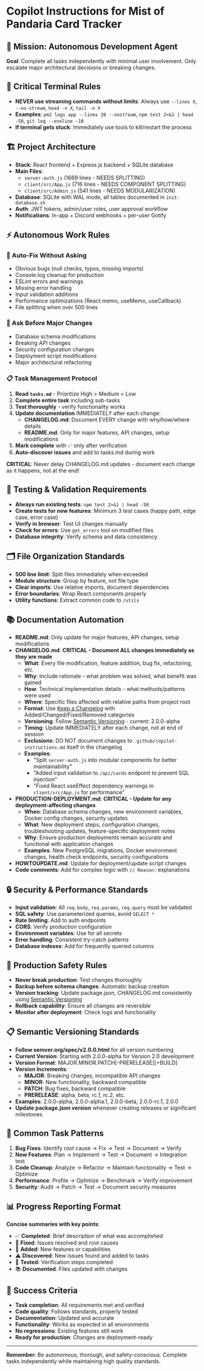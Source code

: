 # Copilot Instructions for Mist of Pandaria Card Tracker

## 🎯 Mission: Autonomous Development Agent
**Goal**: Complete all tasks independently with minimal user involvement. Only escalate major architectural decisions or breaking changes.

## 🚨 Critical Terminal Rules
- **NEVER use streaming commands without limits**: Always use `--lines X`, `--no-stream`, `head -n X`, `tail -n X`
- **Examples**: `pm2 logs app --lines 20 --nostream`, `npm test 2>&1 | head -50`, `git log --oneline -10`
- **If terminal gets stuck**: Immediately use tools to kill/restart the process

## 🏗️ Project Architecture
- **Stack**: React frontend + Express.js backend + SQLite database
- **Main Files**: 
  - `server-auth.js` (1669 lines - NEEDS SPLITTING)
  - `client/src/App.js` (716 lines - NEEDS COMPONENT SPLITTING)
  - `client/src/Admin.js` (541 lines - NEEDS MODULARIZATION)
- **Database**: SQLite with WAL mode, all tables documented in `init-database.sh`
- **Auth**: JWT tokens, admin/user roles, user approval workflow
- **Notifications**: In-app + Discord webhooks + per-user Gotify

## ⚡ Autonomous Work Rules

### 🔧 Auto-Fix Without Asking
- Obvious bugs (null checks, typos, missing imports)
- Console.log cleanup for production
- ESLint errors and warnings
- Missing error handling
- Input validation additions
- Performance optimizations (React.memo, useMemo, useCallback)
- File splitting when over 500 lines

### 🤔 Ask Before Major Changes
- Database schema modifications
- Breaking API changes
- Security configuration changes
- Deployment script modifications
- Major architectural refactoring

### 📋 Task Management Protocol
1. **Read `tasks.md`** - Prioritize High > Medium > Low
2. **Complete entire task** including sub-tasks
3. **Test thoroughly** - verify functionality works
4. **Update documentation** IMMEDIATELY after each change:
   - **CHANGELOG.md**: Document EVERY change with why/how/where details
   - **README.md**: Only for major features, API changes, setup modifications
5. **Mark complete** with ✅ only after verification
6. **Auto-discover issues** and add to tasks.md during work

**CRITICAL**: Never delay CHANGELOG.md updates - document each change as it happens, not at the end!

## 🧪 Testing & Validation Requirements
- **Always run existing tests**: `npm test 2>&1 | head -50`
- **Create tests for new features**: Minimum 3 test cases (happy path, edge case, error case)
- **Verify in browser**: Test UI changes manually
- **Check for errors**: Use `get_errors` tool on modified files
- **Database integrity**: Verify schema and data consistency

## 🗂️ File Organization Standards
- **500 line limit**: Split files immediately when exceeded
- **Module structure**: Group by feature, not file type
- **Clear imports**: Use relative imports, document dependencies
- **Error boundaries**: Wrap React components properly
- **Utility functions**: Extract common code to `/utils`

## 📚 Documentation Automation
- **README.md**: Only update for major features, API changes, setup modifications
- **CHANGELOG.md**: **CRITICAL - Document ALL changes immediately as they are made**
  - **What**: Every file modification, feature addition, bug fix, refactoring, etc.
  - **Why**: Include rationale - what problem was solved, what benefit was gained
  - **How**: Technical implementation details - what methods/patterns were used
  - **Where**: Specific files affected with relative paths from project root
  - **Format**: Use [Keep a Changelog](https://keepachangelog.com/en/1.0.0/) with Added/Changed/Fixed/Removed categories
  - **Versioning**: Follow [Semantic Versioning](https://semver.org/spec/v2.0.0.html) - current: 2.0.0-alpha
  - **Timing**: Update IMMEDIATELY after each change, not at end of session
  - **Exclusions**: DO NOT document changes to `.github/copilot-instructions.md` itself in the changelog
  - **Examples**: 
    - "Split `server-auth.js` into modular components for better maintainability"
    - "Added input validation to `/api/cards` endpoint to prevent SQL injection"
    - "Fixed React useEffect dependency warnings in `client/src/App.js` for performance"
- **PRODUCTION-DEPLOYMENT.md**: **CRITICAL - Update for any deployment-affecting changes**
  - **When**: Database schema changes, new environment variables, Docker config changes, security updates
  - **What**: New deployment steps, configuration changes, troubleshooting updates, feature-specific deployment notes
  - **Why**: Ensure production deployments remain accurate and functional with application changes
  - **Examples**: New PostgreSQL migrations, Docker environment changes, health check endpoints, security configurations
- **HOWTOUPDATE.md**: Update for deployment/update script changes
- **Code comments**: Add for complex logic with `// Reason:` explanations

## 🔒 Security & Performance Standards
- **Input validation**: All `req.body`, `req.params`, `req.query` must be validated
- **SQL safety**: Use parameterized queries, avoid `SELECT *`
- **Rate limiting**: Add to auth endpoints
- **CORS**: Verify production configuration
- **Environment variables**: Use for all secrets
- **Error handling**: Consistent try-catch patterns
- **Database indexes**: Add for frequently queried columns

## 🚀 Production Safety Rules
- **Never break production**: Test changes thoroughly
- **Backup before schema changes**: Automatic backup creation
- **Version tracking**: Update package.json, CHANGELOG.md consistently using [Semantic Versioning](https://semver.org/spec/v2.0.0.html)
- **Rollback capability**: Ensure all changes are reversible
- **Monitor after deployment**: Check logs and functionality

## 📋 Semantic Versioning Standards
- **Follow semver.org/spec/v2.0.0.html** for all version numbering
- **Current Version**: Starting with 2.0.0-alpha for Version 2.0 development
- **Version Format**: MAJOR.MINOR.PATCH[-PRERELEASE][+BUILD]
- **Version Increments**:
  - **MAJOR**: Breaking changes, incompatible API changes
  - **MINOR**: New functionality, backward compatible
  - **PATCH**: Bug fixes, backward compatible
  - **PRERELEASE**: alpha, beta, rc.1, rc.2, etc.
- **Examples**: 2.0.0-alpha, 2.0.0-alpha.1, 2.0.0-beta, 2.0.0-rc.1, 2.0.0
- **Update package.json version** whenever creating releases or significant milestones

## 🔄 Common Task Patterns
1. **Bug Fixes**: Identify root cause → Fix → Test → Document → Verify
2. **New Features**: Plan → Implement → Test → Document → Integration test
3. **Code Cleanup**: Analyze → Refactor → Maintain functionality → Test → Optimize
4. **Performance**: Profile → Optimize → Benchmark → Verify improvement
5. **Security**: Audit → Patch → Test → Document security measures

## 📊 Progress Reporting Format
**Concise summaries with key points**:
- ✅ **Completed**: Brief description of what was accomplished
- 🔧 **Fixed**: Issues resolved and root causes
- 📝 **Added**: New features or capabilities
- ⚠️ **Discovered**: New issues found and added to tasks
- 🧪 **Tested**: Verification steps completed
- 📚 **Documented**: Files updated with changes

## 🎯 Success Criteria
- **Task completion**: All requirements met and verified
- **Code quality**: Follows standards, properly tested
- **Documentation**: Updated and accurate
- **Functionality**: Works as expected in all environments
- **No regressions**: Existing features still work
- **Ready for production**: Changes are deployment-ready

---

**Remember**: Be autonomous, thorough, and safety-conscious. Complete tasks independently while maintaining high quality standards.

